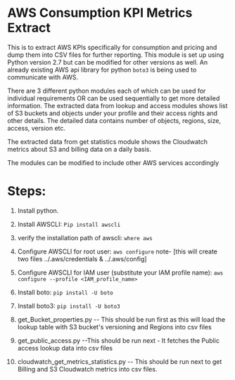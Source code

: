 # AWS Consumption KPI Metrics Extract
This is to extract AWS KPIs specifically for consumption and pricing and dump them into CSV files for further reporting.
This module is set up using Python version 2.7 but can be modified for other versions as well. An already existing AWS api library for python `boto3` is being used to communicate with AWS.

There are 3 different python modules each of which can be used for individual requirements OR can be used sequentially to get more detailed information.
The extracted data from lookup and access modules shows list of S3 buckets and objects under your profile and their access rights and other details. The detailed data contains number of objects, regions, size, access, version etc.

The extracted data from get statistics module shows the Cloudwatch metrics about S3 and billing data on a daily basis.

The modules can be modified to include other AWS services accordingly




# Steps:

1. Install python. 

2. Install AWSCLI:
  `Pip install awscli`

3. verify the installation path of awscli:
  `where aws`

4. Configure AWSCLI for root user:
  `aws configure`
  note- [this will create two files ../.aws/credentials  &  ../.aws/config]

5. Configure AWSCLI for IAM user (substitute your IAM profile name):
  `aws configure --profile <IAM_profile_name>`

6. Install boto:
  `pip install -U boto`

7. Install boto3:
  `pip install -U boto3`

8. get_Bucket_properties.py -- This should be run first as this will load the lookup table with S3 bucket's versioning and Regions into csv files

9. get_public_access.py --This should be run next - It fetches the Public access lookup data into csv files

10. cloudwatch_get_metrics_statistics.py -- This should be run next to get Billing and S3 Cloudwatch metrics into csv files.

